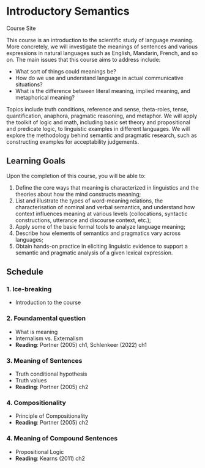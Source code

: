 # Introductory Semantics
Course Site

This course is an introduction to the scientific study of language meaning. More concretely, we will investigate the meanings of sentences and various expressions in natural languages such as English, Mandarin, French, and so on. The main issues that this course aims to address include: 

- What sort of things could meanings be? 
- How do we use and understand language in actual communicative situations?
- What is the difference between literal meaning, implied meaning, and metaphorical meaning? 

Topics include truth conditions, reference and sense, theta-roles, tense, quantification, anaphora, pragmatic reasoning, and metaphor.  We will apply the toolkit of logic and math, including basic set theory and propositional and predicate logic, to linguistic examples in different languages. We will explore the methodology behind semantic and pragmatic research, such as constructing examples for acceptability judgements.

## Learning Goals

Upon the completion of this course, you will be able to:

1. Define the core ways that meaning is characterized in linguistics and the theories about how the mind constructs meaning;
2. List and illustrate the types of word-meaning relations, the characterisation of nominal and verbal semantics, and understand how context influences meaning at various levels (collocations, syntactic constructions, utterance and discourse context, etc.);
3. Apply some of the basic formal tools to analyze language meaning;
4. Describe how elements of semantics and pragmatics vary across languages; 
5. Obtain hands-on practice in eliciting linguistic evidence to support a semantic and pragmatic analysis of a given lexical expression.  

## Schedule 

### 1. Ice-breaking  

- Introduction to the course

### 2. Foundamental question

- What is meaning
- Internalism vs. Externalism
- **Reading**: Portner (2005) ch1, Schlenkeer (2022) ch1

### 3. Meaning of Sentences

- Truth conditional hypothesis
- Truth values
- **Reading**: Portner (2005) ch2

### 4. Compositionality 

- Principle of Compositionality
- **Reading**: Portner (2005) ch2

### 4. Meaning of Compound Sentences

- Propositional Logic
- **Reading**: Kearns (2011) ch2
